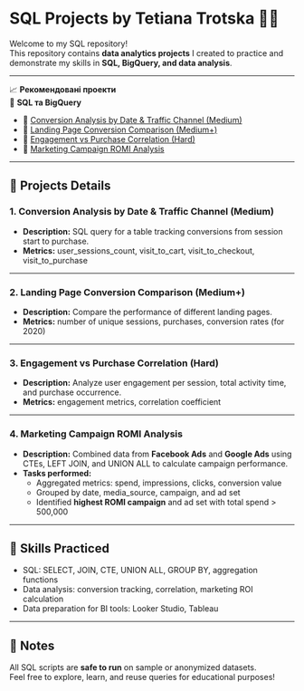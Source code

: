 # SQL Projects by Tetiana Trotska 👩‍💻

Welcome to my SQL repository!  
This repository contains **data analytics projects** I created to practice and demonstrate my skills in **SQL, BigQuery, and data analysis**.

---

📈 **Рекомендовані проекти**  
🔹 **SQL та BigQuery**  
- 📌 [Conversion Analysis by Date & Traffic Channel (Medium)](https://github.com/TETIANA-TR/SQL/commit/2ed726f5f7e5d7568e1fdab4e26040ec835120ca)  
- 📌 [Landing Page Conversion Comparison (Medium+)](https://github.com/TETIANA-TR/SQL/commit/2007c25a3bddeaf24763cfb54d4c4ca198c8b329)  
- 📌 [Engagement vs Purchase Correlation (Hard)](https://github.com/TETIANA-TR/SQL/commit/05f195d825898e558ebd957c6410b9f303c94bcf)  
- 📌 [Marketing Campaign ROMI Analysis](https://github.com/TETIANA-TR/SQL/commit/7d862aec9247f2d369611d7a19a3cb2083dfdd6a)

---

## 🔹 Projects Details

### 1. Conversion Analysis by Date & Traffic Channel (Medium)
- **Description:** SQL query for a table tracking conversions from session start to purchase.  
- **Metrics:** user_sessions_count, visit_to_cart, visit_to_checkout, visit_to_purchase  

---

### 2. Landing Page Conversion Comparison (Medium+)
- **Description:** Compare the performance of different landing pages.  
- **Metrics:** number of unique sessions, purchases, conversion rates (for 2020)  

---

### 3. Engagement vs Purchase Correlation (Hard)
- **Description:** Analyze user engagement per session, total activity time, and purchase occurrence.  
- **Metrics:** engagement metrics, correlation coefficient  

---

### 4. Marketing Campaign ROMI Analysis
- **Description:** Combined data from **Facebook Ads** and **Google Ads** using CTEs, LEFT JOIN, and UNION ALL to calculate campaign performance.  
- **Tasks performed:**  
  - Aggregated metrics: spend, impressions, clicks, conversion value  
  - Grouped by date, media_source, campaign, and ad set  
  - Identified **highest ROMI campaign** and ad set with total spend > 500,000  

---

## 🧰 Skills Practiced
- SQL: SELECT, JOIN, CTE, UNION ALL, GROUP BY, aggregation functions  
- Data analysis: conversion tracking, correlation, marketing ROI calculation  
- Data preparation for BI tools: Looker Studio, Tableau  


---

## 🌟 Notes
All SQL scripts are **safe to run** on sample or anonymized datasets.  
Feel free to explore, learn, and reuse queries for educational purposes!

